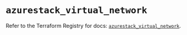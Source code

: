 # `azurestack_virtual_network`

Refer to the Terraform Registry for docs: [`azurestack_virtual_network`](https://registry.terraform.io/providers/hashicorp/azurestack/1.0.0/docs/resources/virtual_network).
